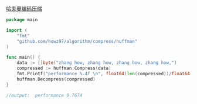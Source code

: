 [哈夫曼编码压缩](https://pkg.go.dev/github.com/howz97/algorithm/compress/huffman)

```go
package main

import (
	"fmt"
	"github.com/howz97/algorithm/compress/huffman"
)

func main() {
	data := []byte("zhang how, zhang how, zhang how, zhang how,")
	compressed := huffman.Compress(data)
	fmt.Printf("performance %.4f \n", float64(len(compressed))/float64(len(data)))
	huffman.Decompress(compressed)
}

//output:  performance 0.7674
```